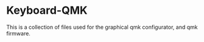 # Keyboard-QMK
This is a collection of files used for the graphical qmk configurator, and qmk firmware.
